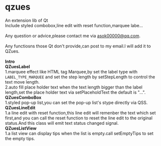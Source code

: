 # qzues
An extension lib of Qt<br>
Include styled combobox,line edit with reset function,marquee labe...<br><br>
Any question or advice,please contact me via asok00000@qq.com.<br><br>
Any functiosns those Qt don't provide,can post to my email.I will add it to QZues.<br><br>
<b>Intro</b><br>
   <b>QZuesLabel</b><br>
    1.marquee effect like HTML tag Marquee,by set the label type with <code>LABEL_TYPE_MARQUEE</code> and set the step length by setStepLength to control the text move length.<br>
    2.auto fill place holder text when the text length bigger than the label length,set the place holder text via setPlaceholdText the default is "...".<br>
  <b>QZuesComboBox</b><br>
    1.styled pop-up list,you can set the pop-up list's stype directly via QSS.<br>
  <b>QZuesLineEdit</b><br>
    1.a line edit with reset function,this line edit will remenber the text which set first,and you can call the reset function to reset the line edit to the original status.And this class will emit text status changed signal.<br>
  <b>QZuesListView</b><br>
    1.a list view can display tips when the list is empty.call setEmptyTips to set the empty tips.<br>
